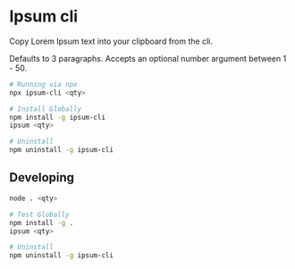 # Ipsum cli

Copy Lorem Ipsum text into your clipboard from the cli.

Defaults to 3 paragraphs. Accepts an optional number argument between 1 - 50.

```bash
# Running via npx
npx ipsum-cli <qty>

# Install Globally
npm install -g ipsum-cli
ipsum <qty>

# Uninstall
npm uninstall -g ipsum-cli
```

## Developing

```bash
node . <qty>

# Test Globally
npm install -g .
ipsum <qty>

# Uninstall
npm uninstall -g ipsum-cli
```

<!-- ### Resources

- [Okta | Command Line Application with Node.js](https://developer.okta.com/blog/2019/06/18/command-line-app-with-nodejs) -->
